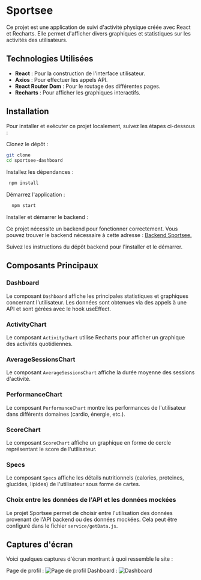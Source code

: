 # Sportsee

Ce projet est une application de suivi d'activité physique créée avec React et Recharts. Elle permet d'afficher divers graphiques et statistiques sur les activités des utilisateurs.

## Technologies Utilisées

- **React** : Pour la construction de l'interface utilisateur.
- **Axios** : Pour effectuer les appels API.
- **React Router Dom** : Pour le routage des différentes pages.
- **Recharts** : Pour afficher les graphiques interactifs.

## Installation

Pour installer et exécuter ce projet localement, suivez les étapes ci-dessous :

Clonez le dépôt :

```bash
git clone
cd sportsee-dashboard
```

Installez les dépendances :

```bash
 npm install
```

Démarrez l'application :

```bash
  npm start
```

Installer et démarrer le backend :

Ce projet nécessite un backend pour fonctionner correctement. Vous pouvez trouver le backend nécessaire à cette adresse : [Backend Sportsee.](https://github.com/OpenClassrooms-Student-Center/P9-front-end-dashboard)

Suivez les instructions du dépôt backend pour l'installer et le démarrer.

## Composants Principaux

### Dashboard

Le composant `Dashboard` affiche les principales statistiques et graphiques concernant l'utilisateur.
Les données sont obtenues via des appels à une API et sont gérées avec le hook useEffect.

### ActivityChart

Le composant `ActivityChart` utilise Recharts pour afficher un graphique des activités quotidiennes.

### AverageSessionsChart

Le composant `AverageSessionsChart` affiche la durée moyenne des sessions d'activité.

### PerformanceChart

Le composant `PerformanceChart` montre les performances de l'utilisateur dans différents domaines (cardio, énergie, etc.).

### ScoreChart

Le composant `ScoreChart` affiche un graphique en forme de cercle représentant le score de l'utilisateur.

### Specs

Le composant `Specs` affiche les détails nutritionnels (calories, proteines, glucides, lipides) de l'utilisateur sous forme de cartes.

### Choix entre les données de l'API et les données mockées

Le projet Sportsee permet de choisir entre l'utilisation des données provenant de l'API backend ou des données mockées.
Cela peut être configuré dans le fichier `service/getData.js`.

## Captures d'écran

Voici quelques captures d'écran montrant à quoi ressemble le site :

Page de profil : ![Page de profil](https://github.com/user-attachments/assets/248726a6-b3d9-40ae-a004-b0e11941e168)
Dashboard : ![Dashboard](https://github.com/user-attachments/assets/0a4096d5-8678-467c-894d-415072a34db0)
